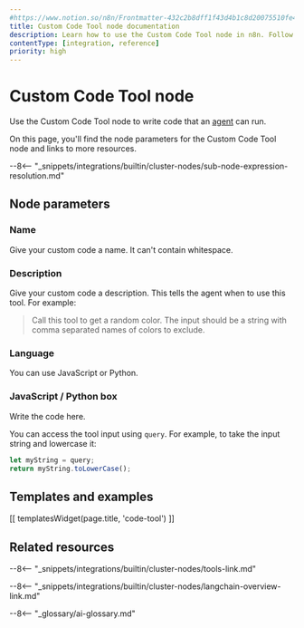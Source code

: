 ```yaml
---
#https://www.notion.so/n8n/Frontmatter-432c2b8dff1f43d4b1c8d20075510fe4
title: Custom Code Tool node documentation
description: Learn how to use the Custom Code Tool node in n8n. Follow technical documentation to integrate Custom Code Tool node into your workflows.
contentType: [integration, reference]
priority: high
---
```


# Custom Code Tool node

Use the Custom Code Tool node to write code that an [agent](/glossary.md#ai-agent) can run.

On this page, you'll find the node parameters for the Custom Code Tool node and links to more resources.

--8<-- "_snippets/integrations/builtin/cluster-nodes/sub-node-expression-resolution.md"

## Node parameters

### Name

Give your custom code a name. It can't contain whitespace.

### Description

Give your custom code a description. This tells the agent when to use this tool. For example:

> Call this tool to get a random color. The input should be a string with comma separated names of colors to exclude.

### Language

You can use JavaScript or Python.

### JavaScript / Python box

Write the code here.

You can access the tool input using `query`. For example, to take the input string and lowercase it:

```js
let myString = query;
return myString.toLowerCase();
```

## Templates and examples

<!-- see https://www.notion.so/n8n/Pull-in-templates-for-the-integrations-pages-37c716837b804d30a33b47475f6e3780 -->
[[ templatesWidget(page.title, 'code-tool') ]]

## Related resources

--8<-- "_snippets/integrations/builtin/cluster-nodes/tools-link.md"

--8<-- "_snippets/integrations/builtin/cluster-nodes/langchain-overview-link.md"

--8<-- "_glossary/ai-glossary.md"
